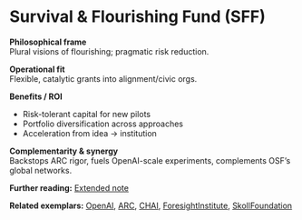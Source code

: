 # Survival & Flourishing Fund (SFF)
**Philosophical frame**  
Plural visions of flourishing; pragmatic risk reduction.

**Operational fit**  
Flexible, catalytic grants into alignment/civic orgs.

**Benefits / ROI**  
- Risk-tolerant capital for new pilots  
- Portfolio diversification across approaches  
- Acceleration from idea → institution

**Complementarity & synergy**  
Backstops ARC rigor, fuels OpenAI-scale experiments, complements OSF’s global networks.


**Further reading:** [Extended note](/funders/extended/SFF.md)


**Related exemplars:** [OpenAI](/funders/OpenAI.md), [ARC](/funders/ARC.md), [CHAI](/funders/CHAI.md), [ForesightInstitute](/funders/ForesightInstitute.md), [SkollFoundation](/funders/SkollFoundation.md)
